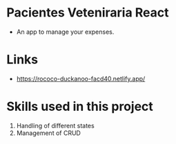 # Pacientes Veteniraria React

* An app to manage your expenses.

# Links 


* https://rococo-duckanoo-facd40.netlify.app/

# Skills used in this project

1. Handling of different states
2. Management of CRUD



